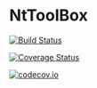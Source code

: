 # NtToolBox

[![Build Status](https://travis-ci.org/Ayman/NtToolBox.jl.svg?branch=master)](https://travis-ci.org/Ayman/NtToolBox.jl)

[![Coverage Status](https://coveralls.io/repos/Ayman/NtToolBox.jl/badge.svg?branch=master&service=github)](https://coveralls.io/github/Ayman/NtToolBox.jl?branch=master)

[![codecov.io](http://codecov.io/github/Ayman/NtToolBox.jl/coverage.svg?branch=master)](http://codecov.io/github/Ayman/NtToolBox.jl?branch=master)
